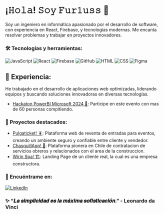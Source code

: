 # ¡𝙷𝚘𝚕𝚊! 𝚂𝚘𝚢 𝙵𝚞𝚛𝟷𝚞𝚜𝚜 👋

Soy un ingeniero en informática apasionado por el desarrollo de software, con experiencia en React, Firebase, y tecnologías modernas. Me encanta resolver problemas y trabajar en proyectos innovadores.

### 🛠️ Tecnologías y herramientas:
![JavaScript](https://img.shields.io/badge/-JavaScript-F7DF1E?style=flat&logo=javascript&logoColor=black)
![React](https://img.shields.io/badge/-React-61DAFB?style=flat&logo=react&logoColor=white)
![Firebase](https://img.shields.io/badge/-Firebase-FFA611?style=flat&logo=firebase&logoColor=white)
![GitHub](https://img.shields.io/badge/-GitHub-181717?style=flat&logo=github&logoColor=white)
![HTML](https://img.shields.io/badge/-HTML-E34F26?style=flat&logo=html5&logoColor=white)
![CSS](https://img.shields.io/badge/-CSS-1572B6?style=flat&logo=css3&logoColor=white)
![Figma](https://img.shields.io/badge/-Figma-F24E1E?style=flat&logo=figma&logoColor=white)


## 💼 Experiencia:
He trabajado en el desarrollo de aplicaciones web optimizadas, liderando equipos y buscando soluciones innovadoras en diversas tecnologías.
- [Hackaton PowerBI Microsoft 2024 🤖](https://www.meetup.com/es/power-bi-chile/events/304197554/?recId=0f4856ad-7ba5-4238-ad75-a07d98ef3a54&recSource=keyword_search&searchId=53d313a8-2d08-4fd7-a1bb-d449b54f1bc5&eventOrigin=find_page$all): Participe en este evento con mas de 60 personas compitiendo. 


### 🌟 Proyectos destacados:
- [Pulgaticket! 🪳](https://github.com/Fur1uss/pulgaticket): Plataforma web de reventa de entradas para eventos, creando un ambiente seguro y confiable entre cliente y vendedor.
- [ChasquillApp! 👷](http://github.com/Fur1uss/ChasquillApp): Plataforma pionera en Chile de contratacion de servicios obreros y relacionados con el area de la construccion.
- [Wirin Spa! 🏗️](https://wirin-spa.web.app/): Landing Page de un cliente real, la cual es una empresa constructora.

### 🔗 Encuéntrame en:
[![LinkedIn](https://img.shields.io/badge/-LinkedIn-blue?style=flat&logo=Linkedin&logoColor=white)](https://www.linkedin.com/in/marcelogaetealv/)

### ✨ “𝑳𝒂 𝒔𝒊𝒎𝒑𝒍𝒊𝒄𝒊𝒅𝒂𝒅 𝒆𝒔 𝒍𝒂 𝒎𝒂́𝒙𝒊𝒎𝒂 𝒔𝒐𝒇𝒊𝒔𝒕𝒊𝒄𝒂𝒄𝒊𝒐́𝒏.” - Leonardo da Vinci
